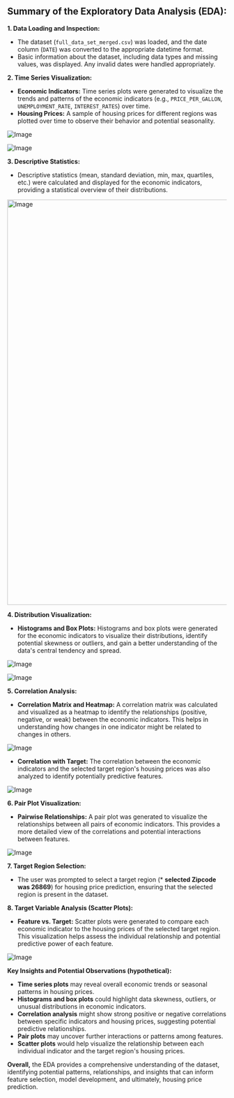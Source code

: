 ## **Summary of the Exploratory Data Analysis (EDA):**

**1\. Data Loading and Inspection:**

* The dataset (`full_data_set_merged.csv`) was loaded, and the date column (`DATE`) was converted to the appropriate datetime format.  
* Basic information about the dataset, including data types and missing values, was displayed. Any invalid dates were handled appropriately.

**2\. Time Series Visualization:**

* **Economic Indicators:** Time series plots were generated to visualize the trends and patterns of the economic indicators (e.g., `PRICE_PER_GALLON`, `UNEMPLOYMENT_RATE`, `INTEREST_RATES`) over time.  
* **Housing Prices:** A sample of housing prices for different regions was plotted over time to observe their behavior and potential seasonality.

![Image](https://github.com/user-attachments/assets/b6d09ad1-ec23-47bb-acef-a945f18389d3)

![Image](https://github.com/user-attachments/assets/a60951fe-18cf-4529-b6a9-56060c8cdd30)


**3\. Descriptive Statistics:**

* Descriptive statistics (mean, standard deviation, min, max, quartiles, etc.) were calculated and displayed for the economic indicators, providing a statistical overview of their distributions.

<img width="929" alt="Image" src="https://github.com/user-attachments/assets/0e2d06a3-86be-4787-90ec-f83efa58b8e0" />



**4\. Distribution Visualization:**

* **Histograms and Box Plots:** Histograms and box plots were generated for the economic indicators to visualize their distributions, identify potential skewness or outliers, and gain a better understanding of the data's central tendency and spread.

![Image](https://github.com/user-attachments/assets/17e396f4-d958-44cd-a6cd-3504bb538c67)

![Image](https://github.com/user-attachments/assets/201eca0c-fb6b-4bab-b384-6c0d19fa989b)


**5\. Correlation Analysis:**

* **Correlation Matrix and Heatmap:** A correlation matrix was calculated and visualized as a heatmap to identify the relationships (positive, negative, or weak) between the economic indicators. This helps in understanding how changes in one indicator might be related to changes in others.

![Image](https://github.com/user-attachments/assets/284b57d4-41c1-4173-8d5b-84082792070a)



* **Correlation with Target:** The correlation between the economic indicators and the selected target region's housing prices was also analyzed to identify potentially predictive features.

![Image](https://github.com/user-attachments/assets/a0610776-9bc8-45f1-9505-5f29eb7546aa)

**6\. Pair Plot Visualization:**

* **Pairwise Relationships:** A pair plot was generated to visualize the relationships between all pairs of economic indicators. This provides a more detailed view of the correlations and potential interactions between features.

![Image](https://github.com/user-attachments/assets/41f693d1-0ded-45b2-af2b-9d4850cb1406)

**7\. Target Region Selection:**

* The user was prompted to select a target region (* **selected Zipcode was 26869**) for housing price prediction, ensuring that the selected region is present in the dataset.

**8\. Target Variable Analysis (Scatter Plots):**

* **Feature vs. Target:** Scatter plots were generated to compare each economic indicator to the housing prices of the selected target region. This visualization helps assess the individual relationship and potential predictive power of each feature.

![Image](https://github.com/user-attachments/assets/12c3e17c-f2e5-4d6b-9d9d-565bf6b8a7e5)

**Key Insights and Potential Observations (hypothetical):**

* **Time series plots** may reveal overall economic trends or seasonal patterns in housing prices.  
* **Histograms and box plots** could highlight data skewness, outliers, or unusual distributions in economic indicators.  
* **Correlation analysis** might show strong positive or negative correlations between specific indicators and housing prices, suggesting potential predictive relationships.  
* **Pair plots** may uncover further interactions or patterns among features.  
* **Scatter plots** would help visualize the relationship between each individual indicator and the target region's housing prices.

**Overall,** the EDA provides a comprehensive understanding of the dataset, identifying potential patterns, relationships, and insights that can inform feature selection, model development, and ultimately, housing price prediction.
